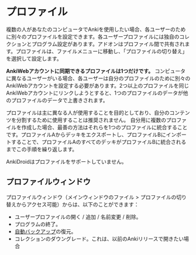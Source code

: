 # プロファイル

複数の人があなたのコンピュータでAnkiを使用したい場合、各ユーザーのために別々のプロファイルを設定できます。各ユーザープロファイルには独自のコレクションとプログラム設定があります。アドオンはプロファイル間で共有されます。プロファイルは、ファイルメニューに移動し、「プロファイルの切り替え」を選択して設定します。

**AnkiWebアカウントに同期できるプロファイルは1つだけです。**
コンピュータに異なるユーザーがいる場合、各ユーザーは自分のプロファイルのために別々のAnkiWebアカウントを設定する必要があります。2つ以上のプロファイルを同じAnkiWebアカウントにリンクしようとすると、1つのプロファイルのデータが他のプロファイルのデータで上書きされます。

プロファイルは主に異なる人が使用することを目的としており、自分のコンテンツを分割するために使用することは推奨されません。
自分用に複数のプロファイルを作成した場合、最善の方法はそれらを1つのプロファイルに統合することです。プロファイルAからデッキをエクスポートし、プロファイルBにインポートすることで、プロファイルAのすべてのデッキがプロファイルBに統合されるまでこの手順を繰り返します。

AnkiDroidはプロファイルをサポートしていません。

## プロファイルウィンドウ

プロファイルウィンドウ（メインウィンドウのファイル > プロファイルの切り替えからアクセス可能）からは、以下のことができます：

- ユーザープロファイルの開く / 追加 / 名前変更 / 削除。
- プログラムの終了。
- [自動バックアップ](./backups.md)の復元。
- コレクションのダウングレード。これは、以前のAnkiリリースで開きたい場合